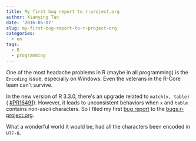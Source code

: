 ```yaml
---
title: My first bug report to r-project.org
author: Xianying Tan
date: '2016-05-07'
slug: my-first-bug-report-to-r-project-org
categories:
  - en
tags:
  - R
  - programming
---
```



One of the most headache problems in R (maybe in all programming) is the `Encoding` issue, especially on Windows. Even the veterans in the R-Core team can't survive.

In the new version of R 3.3.0, there's an upgrade related to `match(x, table)` ( [#PR16491](https://bugs.r-project.org/bugzilla3/show_bug.cgi?id=16491)). However, it leads to unconsistent behaviors when `x` and `table` contains non-ascii characters. So I filed my first [bug report](https://bugs.r-project.org/bugzilla/show_bug.cgi?id=16885) to the [bugs.r-project.org](https://bugs.r-project.org/).


What a wonderful world it would be, had all the characters been encoded in `UTF-8`.
